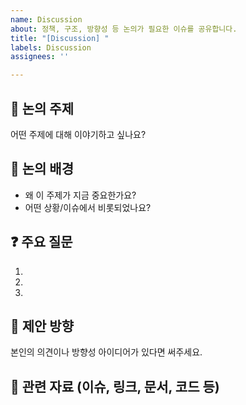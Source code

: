 ```yaml
---
name: Discussion
about: 정책, 구조, 방향성 등 논의가 필요한 이슈를 공유합니다.
title: "[Discussion] "
labels: Discussion
assignees: ''

---
```


## 🧭 논의 주제
어떤 주제에 대해 이야기하고 싶나요?

## 📌 논의 배경
- 왜 이 주제가 지금 중요한가요?
- 어떤 상황/이슈에서 비롯되었나요?


## ❓ 주요 질문
1.  
2.  
3.  


## 🧩 제안 방향
본인의 의견이나 방향성 아이디어가 있다면 써주세요.


## 🔗 관련 자료 (이슈, 링크, 문서, 코드 등)
